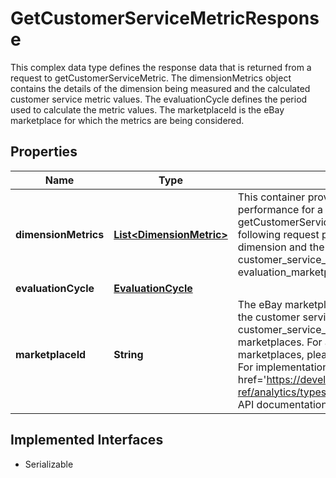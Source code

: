 

# GetCustomerServiceMetricResponse

This complex data type defines the response data that is returned from a request to getCustomerServiceMetric. The dimensionMetrics object contains the details of the dimension being measured and the calculated customer service metric values. The evaluationCycle defines the period used to calculate the metric values. The marketplaceId is the eBay marketplace for which the metrics are being considered.
## Properties

Name | Type | Description | Notes
------------ | ------------- | ------------- | -------------
**dimensionMetrics** | [**List&lt;DimensionMetric&gt;**](DimensionMetric.md) | This container provides a seller&#39;s customer service metric performance for a given dimension. In the getCustomerServiceMetric request, specify values for the following request parameters to control the returned dimension and the associated metric values: customer_service_metric_type evaluation_type evaluation_marketplace_id |  [optional]
**evaluationCycle** | [**EvaluationCycle**](EvaluationCycle.md) |  |  [optional]
**marketplaceId** | **String** | The eBay marketplace ID of the marketplace upon which the customer service metric evaluation is based. The customer_service_metric resource supports a limited set of marketplaces. For a complete list of the supported marketplaces, please see the Service metrics policy page. For implementation help, refer to &lt;a href&#x3D;&#39;https://developer.ebay.com/devzone/rest/api-ref/analytics/types/MarketplaceIdEnum.html&#39;&gt;eBay API documentation&lt;/a&gt; |  [optional]


## Implemented Interfaces

* Serializable



